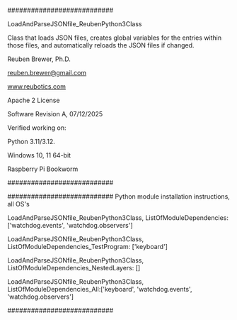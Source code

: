 ###########################

LoadAndParseJSONfile_ReubenPython3Class

Class that loads JSON files, creates global variables for the entries within those files, and automatically reloads the JSON files if changed.

Reuben Brewer, Ph.D.

reuben.brewer@gmail.com

www.reubotics.com

Apache 2 License

Software Revision A, 07/12/2025

Verified working on:

Python 3.11/3.12.

Windows 10, 11 64-bit

Raspberry Pi Bookworm

###########################

########################### Python module installation instructions, all OS's

LoadAndParseJSONfile_ReubenPython3Class, ListOfModuleDependencies: ['watchdog.events', 'watchdog.observers']

LoadAndParseJSONfile_ReubenPython3Class, ListOfModuleDependencies_TestProgram: ['keyboard']

LoadAndParseJSONfile_ReubenPython3Class, ListOfModuleDependencies_NestedLayers: []

LoadAndParseJSONfile_ReubenPython3Class, ListOfModuleDependencies_All:['keyboard', 'watchdog.events', 'watchdog.observers']

###########################
